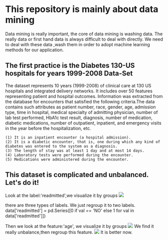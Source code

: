 This repository is mainly about data mining
====
Data mining is really important, the core of data mining is washing data. The really data or first hand data is always difficult to deal with directly. We need to deal with these data ,wash them in order to adopt machine learning methods for our application.

The first practice is the Diabetes 130-US hospitals for years 1999-2008 Data-Set
----

The dataset represents 10 years (1999-2008) of clinical care at 130 US hospitals and integrated delivery networks. It includes over 50 features representing patient and hospital outcomes. Information was extracted from the database for encounters that satisfied the following criteria.The data contains such attributes as patient number, race, gender, age, admission type, time in hospital, medical specialty of admitting physician, number of lab test performed, HbA1c test result, diagnosis, number of medication, diabetic medications, number of outpatient, inpatient, and emergency visits in the year before the hospitalization, etc.

	(1) It is an inpatient encounter (a hospital admission).
	(2) It is a diabetic encounter, that is, one during which any kind of diabetes was entered to the system as a diagnosis.
	(3) The length of stay was at least 1 day and at most 14 days.
	(4) Laboratory tests were performed during the encounter.
	(5) Medications were administered during the encounter.

This dataset is complicated and unbalanced. Let's do it!
----
Look at the label:'readmitted',we visualize it by groups
![](https://github.com/BoXiao123/data_mining/raw/master/result/Figure_1.png)

there are three types of labels. We just regroup it to two labels.
	data['readmitted'] = pd.Series([0 if val == 'NO' else 1 for val in data['readmitted']])

Then we look at the feature:'age', we visualize it by groups
![](https://github.com/BoXiao123/data_mining/raw/master/result/Figure_2.png)
We find it really unbalance,then regroup this feature.
![](https://github.com/BoXiao123/data_mining/raw/master/result/Figure_3.png)
It is better now.

